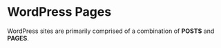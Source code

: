 # WordPress Pages

WordPress sites are primarily comprised of a combination of **POSTS** and
**PAGES**. 
